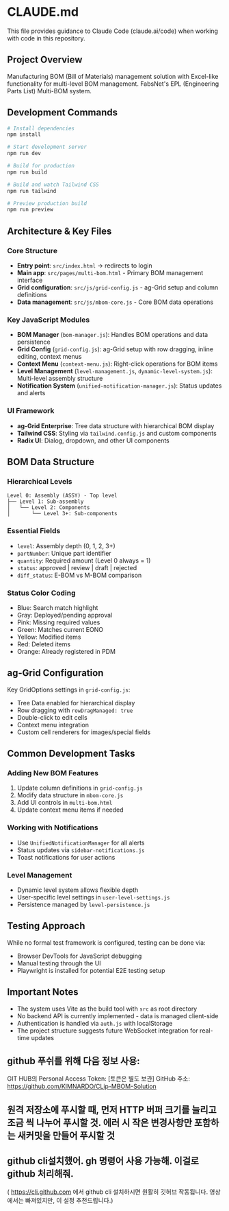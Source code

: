 # CLAUDE.md

This file provides guidance to Claude Code (claude.ai/code) when working with code in this repository.

## Project Overview

Manufacturing BOM (Bill of Materials) management solution with Excel-like functionality for multi-level BOM management. FabsNet's EPL (Engineering Parts List) Multi-BOM system.

## Development Commands

```bash
# Install dependencies
npm install

# Start development server
npm run dev

# Build for production
npm run build

# Build and watch Tailwind CSS
npm run tailwind

# Preview production build
npm run preview
```

## Architecture & Key Files

### Core Structure
- **Entry point**: `src/index.html` → redirects to login
- **Main app**: `src/pages/multi-bom.html` - Primary BOM management interface
- **Grid configuration**: `src/js/grid-config.js` - ag-Grid setup and column definitions
- **Data management**: `src/js/mbom-core.js` - Core BOM data operations

### Key JavaScript Modules
- **BOM Manager** (`bom-manager.js`): Handles BOM operations and data persistence
- **Grid Config** (`grid-config.js`): ag-Grid setup with row dragging, inline editing, context menus
- **Context Menu** (`context-menu.js`): Right-click operations for BOM items
- **Level Management** (`level-management.js`, `dynamic-level-system.js`): Multi-level assembly structure
- **Notification System** (`unified-notification-manager.js`): Status updates and alerts

### UI Framework
- **ag-Grid Enterprise**: Tree data structure with hierarchical BOM display
- **Tailwind CSS**: Styling via `tailwind.config.js` and custom components
- **Radix UI**: Dialog, dropdown, and other UI components

## BOM Data Structure

### Hierarchical Levels
```
Level 0: Assembly (ASSY) - Top level
├── Level 1: Sub-assembly
│   └── Level 2: Components
│       └── Level 3+: Sub-components
```

### Essential Fields
- `level`: Assembly depth (0, 1, 2, 3+)
- `partNumber`: Unique part identifier
- `quantity`: Required amount (Level 0 always = 1)
- `status`: approved | review | draft | rejected
- `diff_status`: E-BOM vs M-BOM comparison

### Status Color Coding
- Blue: Search match highlight
- Gray: Deployed/pending approval
- Pink: Missing required values
- Green: Matches current EONO
- Yellow: Modified items
- Red: Deleted items
- Orange: Already registered in PDM

## ag-Grid Configuration

Key GridOptions settings in `grid-config.js`:
- Tree Data enabled for hierarchical display
- Row dragging with `rowDragManaged: true`
- Double-click to edit cells
- Context menu integration
- Custom cell renderers for images/special fields

## Common Development Tasks

### Adding New BOM Features
1. Update column definitions in `grid-config.js`
2. Modify data structure in `mbom-core.js`
3. Add UI controls in `multi-bom.html`
4. Update context menu items if needed

### Working with Notifications
- Use `UnifiedNotificationManager` for all alerts
- Status updates via `sidebar-notifications.js`
- Toast notifications for user actions

### Level Management
- Dynamic level system allows flexible depth
- User-specific level settings in `user-level-settings.js`
- Persistence managed by `level-persistence.js`

## Testing Approach

While no formal test framework is configured, testing can be done via:
- Browser DevTools for JavaScript debugging
- Manual testing through the UI
- Playwright is installed for potential E2E testing setup

## Important Notes

- The system uses Vite as the build tool with `src` as root directory
- No backend API is currently implemented - data is managed client-side
- Authentication is handled via `auth.js` with localStorage
- The project structure suggests future WebSocket integration for real-time updates

## github 푸쉬를 위해 다음 정보 사용:
GIT HUB의 Personal Access Token:
[토큰은 별도 보관]
GitHub 주소: https://github.com/KIMNARDO/CLip-MBOM-Solution

## 원격 저장소에 푸시할 때, 먼저 HTTP 버퍼 크기를 늘리고 조금 씩 나누어 푸시할 것. 에러 시 작은 변경사항만 포함하는 새커밋을 만들어 푸시할 것

## github cli설치했어. gh 명령어 사용 가능해. 이걸로 github 처리해줘. 
( https://cli.github.com 에서 github cli 설치하시면 원활히 깃허브 작동됩니다. 영상에서는 빠져있지만, 이 설정 추천드립니다.)